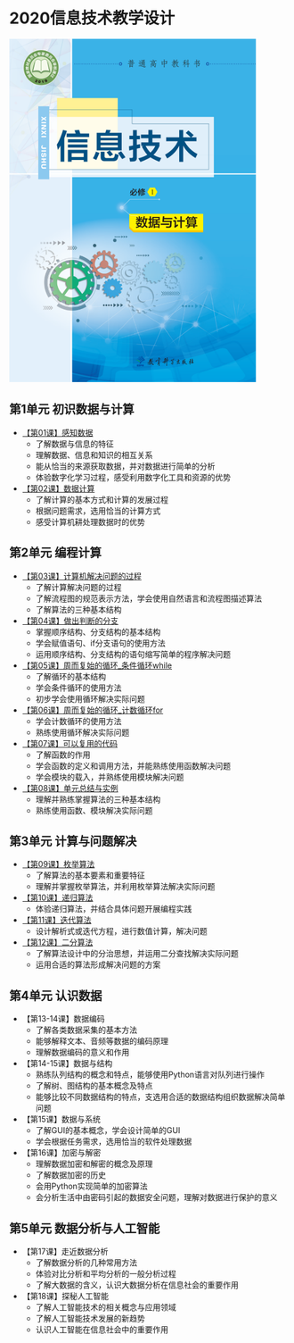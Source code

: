 # 2020信息技术教学设计
![《信息技术必修①数据与计算》(教育科学出版社)](logo.png)

## 第1单元 初识数据与计算
* [【第01课】感知数据](https://github.com/hongm32/2020desig/tree/master/【第01课】感知数据)
    - 了解数据与信息的特征
    - 理解数据、信息和知识的相互关系
    - 能从恰当的来源获取数据，并对数据进行简单的分析
    - 体验数字化学习过程，感受利用数字化工具和资源的优势
* [【第02课】数据计算](https://github.com/hongm32/2020desig/tree/master/【第02课】数据计算)
    - 了解计算的基本方式和计算的发展过程
    - 根据问题需求，选用恰当的计算方式
    - 感受计算机耕处理数据时的优势

## 第2单元 编程计算
* [【第03课】计算机解决问题的过程](https://github.com/hongm32/2020desig/tree/master/【第03课】计算机解决问题的过程)
    - 了解计算解决问题的过程
    - 了解流程图的规范表示方法，学会使用自然语言和流程图描述算法
    - 了解算法的三种基本结构
* [【第04课】做出判断的分支](https://github.com/hongm32/2020desig/tree/master/【第04课】做出判断的分支)
    - 掌握顺序结构、分支结构的基本结构
    - 学会赋值语句、if分支语句的使用方法
    - 运用顺序结构、分支结构的语句缩写简单的程序解决问题
* [【第05课】周而复始的循环_条件循环while](https://github.com/hongm32/2020desig/tree/master/【第05-06课】周而复始的循环)
    - 了解循环的基本结构
    - 学会条件循环的使用方法
    - 初步学会使用循环解决实际问题
* [【第06课】周而复始的循环_计数循环for](https://github.com/hongm32/2020desig/tree/master/【第05-06课】周而复始的循环)
    - 学会计数循环的使用方法
    - 熟练使用循环解决实际问题
* [【第07课】可以复用的代码](https://github.com/hongm32/2020design/tree/master/【第07-08课】可以复用的代码)
    - 了解函数的作用
    - 学会函数的定义和调用方法，并能熟练使用函数解决问题
    - 学会模块的载入，并熟练使用模块解决问题
* [【第08课】单元总结与实例](https://github.com/hongm32/2020design/tree/master/【第07-08课】可以复用的代码)
    - 理解并熟练掌握算法的三种基本结构
    - 熟练使用函数、模块解决实际问题

## 第3单元 计算与问题解决
* [【第09课】枚举算法](https://github.com/hongm32/2020design/tree/master/【第09课】枚举算法)
    - 了解算法的基本要素和重要特征
    - 理解并掌握枚举算法，并利用枚举算法解决实际问题
* [【第10课】递归算法](https://github.com/hongm32/2020design/tree/master/【第10课】递归算法)
    - 体验递归算法，并结合具体问题开展编程实践
* [【第11课】迭代算法](https://github.com/hongm32/2020design/tree/master/【第11课】迭代算法)
    - 设计解析式或迭代方程，进行数值计算，解决问题
* [【第12课】二分算法](https://github.com/hongm32/2020design/tree/master/【第12课】二分算法)
    - 了解算法设计中的分治思想，并运用二分查找解决实际问题
    - 运用合适的算法形成解决问题的方案

## 第4单元 认识数据
* 【第13-14课】数据编码
    - 了解各类数据采集的基本方法
    - 能够解释文本、音频等数据的编码原理
    - 理解数据编码的意义和作用
* 【第14-15课】数据与结构
    - 熟练队列结构的概念和特点，能够使用Python语言对队列进行操作
    - 了解树、图结构的基本概念及特点
    - 能够比较不同数据结构的特点，支选用合适的数据结构组织数据解决简单问题
* 【第15课】数据与系统
    - 了解GUI的基本概念，学会设计简单的GUI
    - 学会根据任务需求，选用恰当的软件处理数据
* 【第16课】加密与解密
    - 理解数据加密和解密的概念及原理
    - 了解数据加密的历史
    - 会用Python实现简单的加密算法
    - 会分析生活中由密码引起的数据安全问题，理解对数据进行保护的意义

## 第5单元 数据分析与人工智能
* 【第17课】走近数据分析
    - 了解数据分析的几种常用方法
    - 体验对比分析和平均分析的一般分析过程
    - 了解大数据的含义，认识大数据分析在信息社会的重要作用
* 【第18课】探秘人工智能
    - 了解人工智能技术的相关概念与应用领域
    - 了解人工智能技术发展的新趋势
    - 认识人工智能在信息社会中的重要作用
